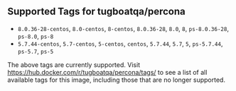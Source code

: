 ## Supported Tags for tugboatqa/percona

* `8.0.36-28-centos`, `8.0-centos`, `8-centos`, `8.0.36-28`, `8.0`, `8`, `ps-8.0.36-28`, `ps-8.0`, `ps-8`
* `5.7.44-centos`, `5.7-centos`, `5-centos`, `centos`, `5.7.44`, `5.7`, `5`, `ps-5.7.44`, `ps-5.7`, `ps-5`

The above tags are currently supported. Visit https://hub.docker.com/r/tugboatqa/percona/tags/ to see a list of all available tags for this image, including those that are no longer supported.
